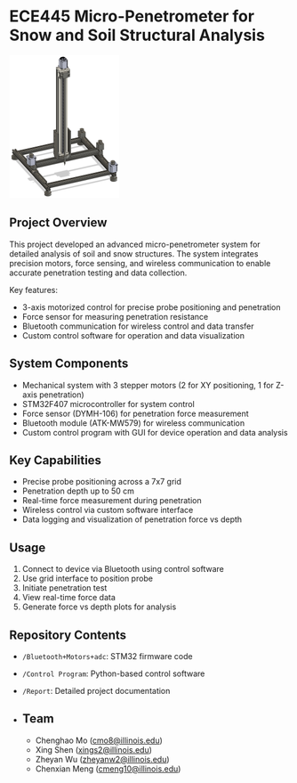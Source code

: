 

# ECE445 Micro-Penetrometer for Snow and Soil Structural Analysis

<img src="Report/design.png" alt="Micro-Penetrometer Design" style="zoom:25%;" />

## Project Overview

This project developed an advanced micro-penetrometer system for detailed analysis of soil and snow structures. The system integrates precision motors, force sensing, and wireless communication to enable accurate penetration testing and data collection.

Key features:
- 3-axis motorized control for precise probe positioning and penetration 
- Force sensor for measuring penetration resistance
- Bluetooth communication for wireless control and data transfer
- Custom control software for operation and data visualization

## System Components

- Mechanical system with 3 stepper motors (2 for XY positioning, 1 for Z-axis penetration)
- STM32F407 microcontroller for system control
- Force sensor (DYMH-106) for penetration force measurement
- Bluetooth module (ATK-MW579) for wireless communication
- Custom control program with GUI for device operation and data analysis

## Key Capabilities 

- Precise probe positioning across a 7x7 grid
- Penetration depth up to 50 cm 
- Real-time force measurement during penetration
- Wireless control via custom software interface
- Data logging and visualization of penetration force vs depth

## Usage

1. Connect to device via Bluetooth using control software
2. Use grid interface to position probe 
3. Initiate penetration test
4. View real-time force data
5. Generate force vs depth plots for analysis

## Repository Contents

- `/Bluetooth+Motors+adc`: STM32 firmware code
- `/Control Program`: Python-based control software  
- `/Report`: Detailed project documentation

- ## Team

  - Chenghao Mo ([cmo8@illinois.edu](mailto:cmo8@illinois.edu))
  - Xing Shen ([xings2@illinois.edu](mailto:xings2@illinois.edu))
  - Zheyan Wu ([zheyanw2@illinois.edu](mailto:zheyanw2@illinois.edu))
  - Chenxian Meng ([cmeng10@illinois.edu](mailto:cmeng10@illinois.edu))
